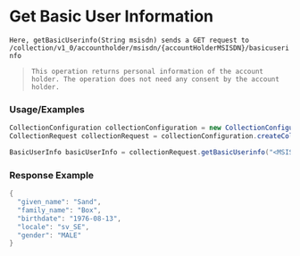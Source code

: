 # Get Basic User Information

`Here, getBasicUserinfo(String msisdn) sends a GET request to /collection/v1_0/accountholder/msisdn/{accountHolderMSISDN}/basicuserinfo`

> `This operation returns personal information of the account holder. The operation does not need any consent by the account holder.`

### Usage/Examples

```java
CollectionConfiguration collectionConfiguration = new CollectionConfiguration("<COLLECTION_SUBSCRIPTION_KEY>", "<REFERENCE_ID>", "<API_KEY>", "<MODE>","<TARGET_ENVIRONMENT>");
CollectionRequest collectionRequest = collectionConfiguration.createCollectionRequest();

BasicUserInfo basicUserInfo = collectionRequest.getBasicUserinfo("<MSISDN>");
```

### Response Example

```java
{
  "given_name": "Sand",
  "family_name": "Box",
  "birthdate": "1976-08-13",
  "locale": "sv_SE",
  "gender": "MALE"
}
```